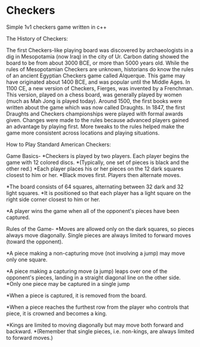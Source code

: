# Checkers
Simple 1v1 checkers game written in c++

The History of Checkers:

The first Checkers-like playing board was discovered by archaeologists in a dig in Mesopotamia (now Iraq) in the city of Ur.
Carbon dating showed the board to be from about 3000 BCE, or more than 5000 years old.
While the rules of Mesopotamian Checkers are unknown, historians do know the rules of an ancient Egyptian Checkers game called Alquerque.
This game may have originated about 1400 BCE, and was popular until the Middle Ages.
In 1100 CE, a new version of Checkers, Fierges, was invented by a Frenchman.
This version, played on a chess board, was generally played by women (much as Mah Jong is played today).
Around 1500, the first books were written about the game which was now called Draughts.
In 1847, the first Draughts and Checkers championships were played with formal awards given.
Changes were made to the rules because advanced players gained an advantage by playing first.
More tweaks to the rules helped make the game more consistent across locations and playing situations.


How to Play Standard American Checkers:

Game Basics-
*Checkers is played by two players. Each player begins the game with 12 colored discs.
*(Typically, one set of pieces is black and the other red.)
*Each player places his or her pieces on the 12 dark squares closest to him or her.
*Black moves first. Players then alternate moves.

*The board consists of 64 squares, alternating between 32 dark and 32 light squares.
*It is positioned so that each player has a light square on the right side corner closest to him or her.

*A player wins the game when all of the opponent's pieces have been captured.

Rules of the Game-
*Moves are allowed only on the dark squares, so pieces always move diagonally. Single pieces are always limited to forward moves (toward the opponent).

*A piece making a non-capturing move (not involving a jump) may move only one square.

*A piece making a capturing move (a jump) leaps over one of the opponent's pieces, landing in a straight diagonal line on the other side.
*Only one piece may be captured in a single jump

*When a piece is captured, it is removed from the board.

*When a piece reaches the furthest row from the player who controls that piece, it is crowned and becomes a king.

*Kings are limited to moving diagonally but may move both forward and backward.
*(Remember that single pieces, i.e. non-kings, are always limited to forward moves.)
